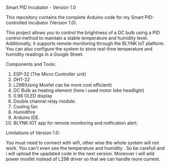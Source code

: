 Smart PID Incubator - Version 1.0

This repository contains the complete Arduino code for my Smart PID-controlled Incubator (Version 1.0).

This project allows you to control the brightness of a DC bulb using a PID control method to maintain a stable temperature and humidity level. Additionally, it supports remote monitoring through the BLYNK IoT platform. You can also configure the system to store real-time temperature and humidity readings in a Google Sheet.

Components and Tools:

1) ESP-32 (The Micro Controller unit)
2) DHT-22
3) L298(Using Mosfet can be more cost efficient)
4) DC Bulb as heating element (here i used motor bike headlight)
5) 0.96 OLED display
6) Double channel relay module.
7) Cooling fan
8) Humidifire
9) Arduino IDE.
10) BLYNK IOT app for remote monitoring and notfication alert.

 
Limitations of Version 1.0:

You must need to connect with wifi, other wise the whole system will not work. You can't even see the temperature and humidity . So be carefull and i will upload the upadated code in the next version. Moreover i will add power mosfet instead of L298 driver so that we can handle more current. 
